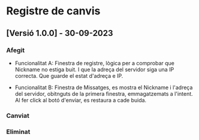 # Registre de canvis

## [Versió 1.0.0] - 30-09-2023

### Afegit
- Funcionalitat A: Finestra de registre, lògica per a comprobar que Nickname no estiga buit. I que la adreça del servidor siga una IP correcta. Que guarde el estat d'adreça e IP.

- Funcionalitat B: Finestra de Missatges, es mostra el Nickname i l'adreça del servidor, obitnguts de la primera finestra, emmagatzemats a l'intent. Al fer click al botó d'enviar, es restaura a cade buida.


### Canviat


### Eliminat

